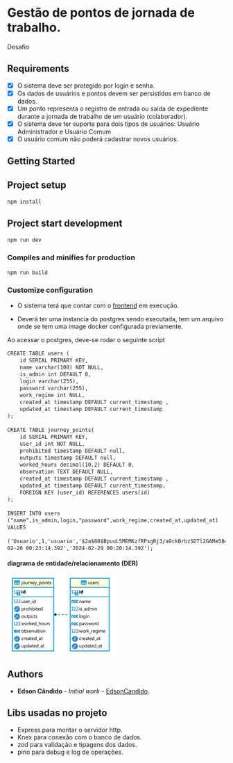 #  Gestão de pontos de jornada de trabalho.

 Desafio

## Requirements

 - [x] O sistema deve ser protegido por login e senha.
 - [x] Os dados de usuários e pontos devem ser persistidos em banco de dados.
 - [x] Um ponto representa o registro de entrada ou saída de expediente durante a jornada de trabalho de um usuário (colaborador).
 - [x] O sistema deve ter suporte para dois tipos de usuários: Usuário Administrador e Usuário Comum
 - [x] O usuário comum não poderá cadastrar novos usuários.

## Getting Started

## Project setup
```
npm install         
```

## Project start development
```
npm run dev
```

### Compiles and minifies for production
```
npm run build
```

### Customize configuration
 * O sistema terá que contar com o [frontend](https://github.com/EdsonCandido/gestao-jornada-frontend) em execução.

* Deverá ter uma instancia do postgres sendo executada, tem um arquivo onde se tem uma image docker configurada previamente.

Ao acessar o postgres, deve-se rodar o seguinte script

```
CREATE TABLE users (
	id SERIAL PRIMARY KEY,
    name varchar(100) NOT NULL,
    is_admin int DEFAULT 0,
    login varchar(255),
    password varchar(255),
    work_regime int NULL,
    created_at timestamp DEFAULT current_timestamp ,
    updated_at timestamp DEFAULT current_timestamp 
);

CREATE TABLE journey_points(
	id SERIAL PRIMARY KEY,
	user_id int NOT NULL,
	prohibited timestamp DEFAULT null,
    outputs timestamp DEFAULT null,
    worked_hours decimal(10,2) DEFAULT 0,
    observation TEXT DEFAULT NULL,
    created_at timestamp DEFAULT current_timestamp ,
    updated_at timestamp DEFAULT current_timestamp,
    FOREIGN KEY (user_id) REFERENCES users(id) 
);

INSERT INTO users ("name",is_admin,login,"password",work_regime,created_at,updated_at) VALUES
	 ('Usuario',1,'usuario','$2a$08$BpuuL5MEMKzfRPsgRj3/aOckBrbzSDTl2GAMe584TRynbIxjAG8xa',8,'2024-02-26 00:23:14.392','2024-02-29 00:20:14.392');
```

####  diagrama de entidade/relacionamento (DER)
![DER](https://raw.githubusercontent.com/EdsonCandido/gestao-jornada-api/main/der/der.png)

## Authors

* **Edson Cândido** - *Initial work* - [EdsonCandido](https://github.com/EdsonCandido).

## Libs usadas no projeto

* Express para montar o servidor http.
* Knex para conexão com o banco de dados.
* zod para validação e tipagens dos dados. 
* pino para debug e log de operações.